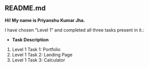 ## README.md

**Hi! My name is Priyanshu Kumar Jha.**

I have chosen "Level 1" and completed all three tasks present in it.:

* **Task Description**

1. Level 1 Task 1: Portfolio
2. Level 1 Task 2: Landing Page
3. Level 1 Task 3: Calculator
